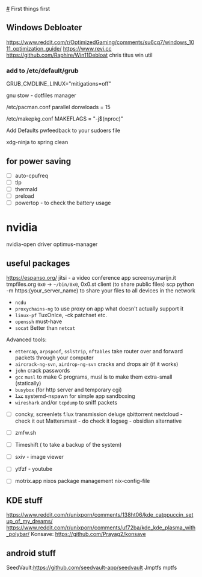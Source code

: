 [#](#) First things first

## Windows Debloater
https://www.reddit.com/r/OptimizedGaming/comments/su6cq7/windows_1011_optimization_guide/
https://www.revi.cc
https://github.com/Raphire/Win11Debloat
chris titus win util

### add to /etc/default/grub
GRUB_CMDLINE_LINUX="mitigations=off"

gnu stow - dotfiles manager

/etc/pacman.conf
parallel donwloads = 15

/etc/makepkg.conf
MAKEFLAGS = "-j$(nproc)"

Add Defaults pwfeedback to your sudoers file

xdg-ninja to spring clean

## for power saving
- [ ] auto-cpufreq
- [ ] tlp
- [ ] thermald
- [ ] preload
- [ ] powertop - to check the battery usage

# nvidia
nvidia-open driver
optimus-manager

## useful packages
https://espanso.org/
jitsi - a video conference app
screensy.marijn.it
tmpfiles.org
`0x0` -> `~/bin/0x0`, 0x0.st client (to share public files)
scp
python -m https:(your_server_name) to share your files to all devices in the network


- `ncdu`
- `proxychains-ng` to use proxy on app what doesn't actually support it
- `linux-pf` TuxOnIce, -ck patchset etc.
- `openssh` must-have
- `socat` Better than `netcat`

Advanced tools:

- `ettercap`, `arpspoof`, `sslstrip`, `nftables` take router over and forward packets through your computer
- `aircrack-ng-svn`, `airdrop-ng-svn` cracks and drops air (if it works)
- `john` crack passwords
- `gcc` `musl` to make C programs, musl is to make them extra-small (statically)
- `busybox` (for http server and temporary cgi)
- ~~`lxc`~~ systemd-nspawn for simple app sandboxing
- `wireshark` and/or `tcpdump` to sniff packets

- [ ] concky, screenlets
      f.lux
      transmission deluge qbittorrent
      nextcloud - check it out
      Mattersmast - do check it
      logseg - obsidian alternative
- [ ] zmfw.sh
- [ ] Timeshift ( to take a backup of the system)
- [ ] sxiv - image viewer
- [ ] ytfzf - youtube
- [ ] motrix.app
      nixos package management nix-config-file


## KDE stuff
https://www.reddit.com/r/unixporn/comments/138ht06/kde_catppuccin_setup_of_my_dreams/
https://www.reddit.com/r/unixporn/comments/uf72ba/kde_kde_plasma_with_polybar/
Konsave: https://github.com/Prayag2/konsave

## android stuff
SeedVault:https://github.com/seedvault-app/seedvault
Jmptfs
mptfs
